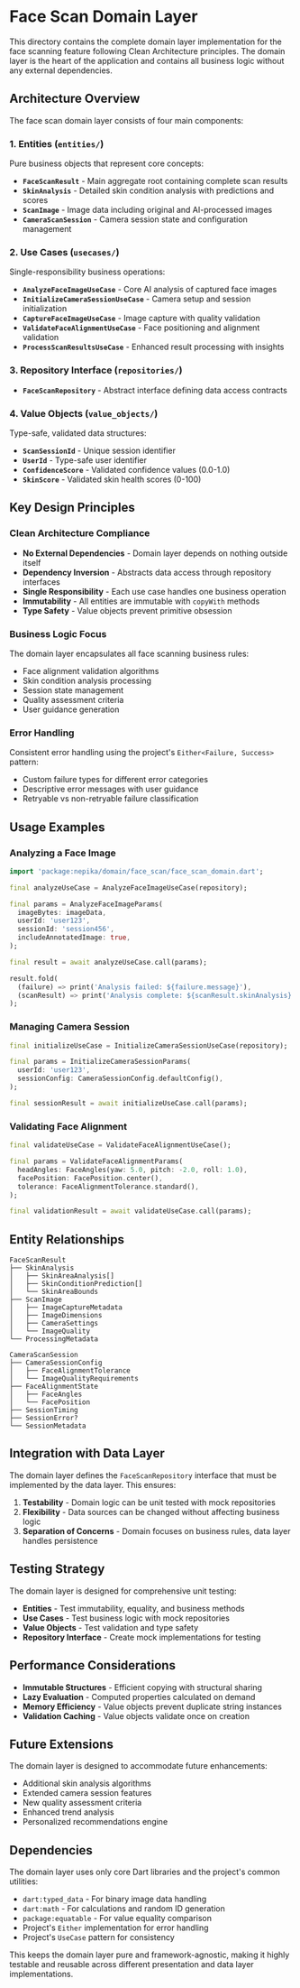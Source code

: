 # Face Scan Domain Layer

This directory contains the complete domain layer implementation for the face scanning feature following Clean Architecture principles. The domain layer is the heart of the application and contains all business logic without any external dependencies.

## Architecture Overview

The face scan domain layer consists of four main components:

### 1. Entities (`entities/`)

Pure business objects that represent core concepts:

- **`FaceScanResult`** - Main aggregate root containing complete scan results
- **`SkinAnalysis`** - Detailed skin condition analysis with predictions and scores  
- **`ScanImage`** - Image data including original and AI-processed images
- **`CameraScanSession`** - Camera session state and configuration management

### 2. Use Cases (`usecases/`)

Single-responsibility business operations:

- **`AnalyzeFaceImageUseCase`** - Core AI analysis of captured face images
- **`InitializeCameraSessionUseCase`** - Camera setup and session initialization
- **`CaptureFaceImageUseCase`** - Image capture with quality validation
- **`ValidateFaceAlignmentUseCase`** - Face positioning and alignment validation
- **`ProcessScanResultsUseCase`** - Enhanced result processing with insights

### 3. Repository Interface (`repositories/`)

- **`FaceScanRepository`** - Abstract interface defining data access contracts

### 4. Value Objects (`value_objects/`)

Type-safe, validated data structures:

- **`ScanSessionId`** - Unique session identifier
- **`UserId`** - Type-safe user identifier  
- **`ConfidenceScore`** - Validated confidence values (0.0-1.0)
- **`SkinScore`** - Validated skin health scores (0-100)

## Key Design Principles

### Clean Architecture Compliance

- **No External Dependencies** - Domain layer depends on nothing outside itself
- **Dependency Inversion** - Abstracts data access through repository interfaces
- **Single Responsibility** - Each use case handles one business operation
- **Immutability** - All entities are immutable with `copyWith` methods
- **Type Safety** - Value objects prevent primitive obsession

### Business Logic Focus

The domain layer encapsulates all face scanning business rules:

- Face alignment validation algorithms
- Skin condition analysis processing
- Session state management
- Quality assessment criteria
- User guidance generation

### Error Handling

Consistent error handling using the project's `Either<Failure, Success>` pattern:

- Custom failure types for different error categories
- Descriptive error messages with user guidance
- Retryable vs non-retryable failure classification

## Usage Examples

### Analyzing a Face Image

```dart
import 'package:nepika/domain/face_scan/face_scan_domain.dart';

final analyzeUseCase = AnalyzeFaceImageUseCase(repository);

final params = AnalyzeFaceImageParams(
  imageBytes: imageData,
  userId: 'user123',
  sessionId: 'session456',
  includeAnnotatedImage: true,
);

final result = await analyzeUseCase.call(params);

result.fold(
  (failure) => print('Analysis failed: ${failure.message}'),
  (scanResult) => print('Analysis complete: ${scanResult.skinAnalysis}'),
);
```

### Managing Camera Session

```dart
final initializeUseCase = InitializeCameraSessionUseCase(repository);

final params = InitializeCameraSessionParams(
  userId: 'user123',
  sessionConfig: CameraSessionConfig.defaultConfig(),
);

final sessionResult = await initializeUseCase.call(params);
```

### Validating Face Alignment

```dart
final validateUseCase = ValidateFaceAlignmentUseCase();

final params = ValidateFaceAlignmentParams(
  headAngles: FaceAngles(yaw: 5.0, pitch: -2.0, roll: 1.0),
  facePosition: FacePosition.center(),
  tolerance: FaceAlignmentTolerance.standard(),
);

final validationResult = await validateUseCase.call(params);
```

## Entity Relationships

```
FaceScanResult
├── SkinAnalysis
│   ├── SkinAreaAnalysis[]
│   ├── SkinConditionPrediction[]
│   └── SkinAreaBounds
├── ScanImage
│   ├── ImageCaptureMetadata
│   ├── ImageDimensions
│   ├── CameraSettings
│   └── ImageQuality
└── ProcessingMetadata

CameraScanSession
├── CameraSessionConfig
│   ├── FaceAlignmentTolerance
│   └── ImageQualityRequirements
├── FaceAlignmentState
│   ├── FaceAngles
│   └── FacePosition
├── SessionTiming
├── SessionError?
└── SessionMetadata
```

## Integration with Data Layer

The domain layer defines the `FaceScanRepository` interface that must be implemented by the data layer. This ensures:

1. **Testability** - Domain logic can be unit tested with mock repositories
2. **Flexibility** - Data sources can be changed without affecting business logic
3. **Separation of Concerns** - Domain focuses on business rules, data layer handles persistence

## Testing Strategy

The domain layer is designed for comprehensive unit testing:

- **Entities** - Test immutability, equality, and business methods
- **Use Cases** - Test business logic with mock repositories
- **Value Objects** - Test validation and type safety
- **Repository Interface** - Create mock implementations for testing

## Performance Considerations

- **Immutable Structures** - Efficient copying with structural sharing
- **Lazy Evaluation** - Computed properties calculated on demand
- **Memory Efficiency** - Value objects prevent duplicate string instances
- **Validation Caching** - Value objects validate once on creation

## Future Extensions

The domain layer is designed to accommodate future enhancements:

- Additional skin analysis algorithms
- Extended camera session features
- New quality assessment criteria
- Enhanced trend analysis
- Personalized recommendations engine

## Dependencies

The domain layer uses only core Dart libraries and the project's common utilities:

- `dart:typed_data` - For binary image data handling
- `dart:math` - For calculations and random ID generation
- `package:equatable` - For value equality comparison
- Project's `Either` implementation for error handling
- Project's `UseCase` pattern for consistency

This keeps the domain layer pure and framework-agnostic, making it highly testable and reusable across different presentation and data layer implementations.
